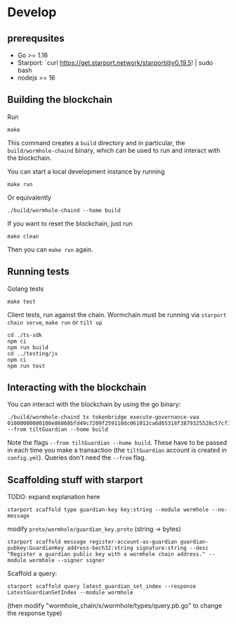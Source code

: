 # Develop

## prerequsites

- Go >= 1.16
- Starport: `curl https://get.starport.network/starport@v0.19.5! | sudo bash
- nodejs >= 16

## Building the blockchain

Run

```shell
make
```

This command creates a `build` directory and in particular, the
`build/wormhole-chaind` binary, which can be used to run and interact with the
blockchain.

You can start a local development instance by running

```shell
make run
```

Or equivalently

```shell
./build/wormhole-chaind --home build
```

If you want to reset the blockchain, just run

```shell
make clean
```

Then you can `make run` again.

## Running tests

Golang tests

    make test

Client tests, run against the chain. Wormchain must be running via `starport chain serve`, `make run` or `tilt up`

    cd ./ts-sdk
    npm ci
    npm run build
    cd ../testing/js
    npm ci
    npm run test

## Interacting with the blockchain

You can interact with the blockchain by using the go binary:

```shell
./build/wormhole-chaind tx tokenbridge execute-governance-vaa 01000000000100e86068bfd49c7209f259110dc061012ca6d65318f3879325528c57cf3e4950ff1295dbde77a4c72f3aee29a32a07099257521674725be8eb8bbd801349a828c30100000001000000010001000000000000000000000000000000000000000000000000000000000000000400000000038502e100000000000000000000000000000000000000000000546f6b656e4272696467650100000001c69a1b1a65dd336bf1df6a77afb501fc25db7fc0938cb08595a9ef473265cb4f --from tiltGuardian --home build
```

Note the flags `--from tiltGuardian --home build`. These have to be passed
in each time you make a transaction (the `tiltGuardian` account is created in
`config.yml`). Queries don't need the `--from` flag.

## Scaffolding stuff with starport

TODO: expand explanation here

```shell
starport scaffold type guardian-key key:string --module wormhole --no-message
```

modify `proto/wormhole/guardian_key.proto` (string -> bytes)

```shell
starport scaffold message register-account-as-guardian guardian-pubkey:GuardianKey address-bech32:string signature:string --desc "Register a guardian public key with a wormhole chain address." --module wormhole --signer signer
```

Scaffold a query:

```shell
starport scaffold query latest_guardian_set_index --response LatestGuardianSetIndex --module wormhole
```

(then modify "wormhole_chain/x/wormhole/types/query.pb.go" to change the response type)
